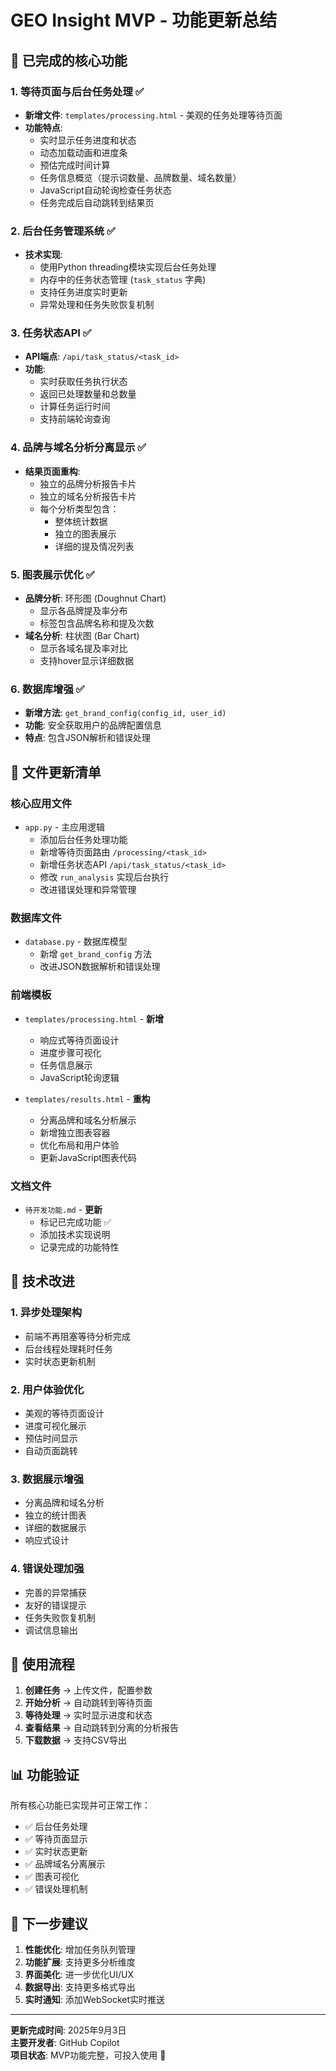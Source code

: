 # GEO Insight MVP - 功能更新总结

## 🎯 已完成的核心功能

### 1. 等待页面与后台任务处理 ✅
- **新增文件**: `templates/processing.html` - 美观的任务处理等待页面
- **功能特点**:
  - 实时显示任务进度和状态
  - 动态加载动画和进度条
  - 预估完成时间计算
  - 任务信息概览（提示词数量、品牌数量、域名数量）
  - JavaScript自动轮询检查任务状态
  - 任务完成后自动跳转到结果页

### 2. 后台任务管理系统 ✅
- **技术实现**:
  - 使用Python threading模块实现后台任务处理
  - 内存中的任务状态管理 (`task_status` 字典)
  - 支持任务进度实时更新
  - 异常处理和任务失败恢复机制

### 3. 任务状态API ✅
- **API端点**: `/api/task_status/<task_id>`
- **功能**:
  - 实时获取任务执行状态
  - 返回已处理数量和总数量
  - 计算任务运行时间
  - 支持前端轮询查询

### 4. 品牌与域名分析分离显示 ✅
- **结果页面重构**:
  - 独立的品牌分析报告卡片
  - 独立的域名分析报告卡片
  - 每个分析类型包含：
    - 整体统计数据
    - 独立的图表展示
    - 详细的提及情况列表

### 5. 图表展示优化 ✅
- **品牌分析**: 环形图 (Doughnut Chart)
  - 显示各品牌提及率分布
  - 标签包含品牌名称和提及次数
- **域名分析**: 柱状图 (Bar Chart)
  - 显示各域名提及率对比
  - 支持hover显示详细数据

### 6. 数据库增强 ✅
- **新增方法**: `get_brand_config(config_id, user_id)`
- **功能**: 安全获取用户的品牌配置信息
- **特点**: 包含JSON解析和错误处理

## 📁 文件更新清单

### 核心应用文件
- `app.py` - 主应用逻辑
  - 添加后台任务处理功能
  - 新增等待页面路由 `/processing/<task_id>`
  - 新增任务状态API `/api/task_status/<task_id>`
  - 修改 `run_analysis` 实现后台执行
  - 改进错误处理和异常管理

### 数据库文件
- `database.py` - 数据库模型
  - 新增 `get_brand_config` 方法
  - 改进JSON数据解析和错误处理

### 前端模板
- `templates/processing.html` - **新增**
  - 响应式等待页面设计
  - 进度步骤可视化
  - 任务信息展示
  - JavaScript轮询逻辑

- `templates/results.html` - **重构**
  - 分离品牌和域名分析展示
  - 新增独立图表容器
  - 优化布局和用户体验
  - 更新JavaScript图表代码

### 文档文件
- `待开发功能.md` - **更新**
  - 标记已完成功能 ✅
  - 添加技术实现说明
  - 记录完成的功能特性

## 🔧 技术改进

### 1. 异步处理架构
- 前端不再阻塞等待分析完成
- 后台线程处理耗时任务
- 实时状态更新机制

### 2. 用户体验优化
- 美观的等待页面设计
- 进度可视化展示
- 预估时间显示
- 自动页面跳转

### 3. 数据展示增强
- 分离品牌和域名分析
- 独立的统计图表
- 详细的数据展示
- 响应式设计

### 4. 错误处理加强
- 完善的异常捕获
- 友好的错误提示
- 任务失败恢复机制
- 调试信息输出

## 🚀 使用流程

1. **创建任务** → 上传文件，配置参数
2. **开始分析** → 自动跳转到等待页面
3. **等待处理** → 实时显示进度和状态
4. **查看结果** → 自动跳转到分离的分析报告
5. **下载数据** → 支持CSV导出

## 📊 功能验证

所有核心功能已实现并可正常工作：
- ✅ 后台任务处理
- ✅ 等待页面显示
- ✅ 实时状态更新
- ✅ 品牌域名分离展示
- ✅ 图表可视化
- ✅ 错误处理机制

## 🔄 下一步建议

1. **性能优化**: 增加任务队列管理
2. **功能扩展**: 支持更多分析维度
3. **界面美化**: 进一步优化UI/UX
4. **数据导出**: 支持更多格式导出
5. **实时通知**: 添加WebSocket实时推送

---

**更新完成时间**: 2025年9月3日  
**主要开发者**: GitHub Copilot  
**项目状态**: MVP功能完整，可投入使用 🎉
